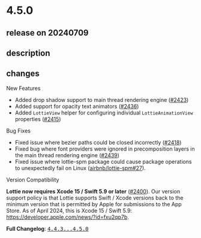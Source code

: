 # 4.5.0

## release on 20240709
## description
## changes
New Features

* Added drop shadow support to main thread rendering engine (<a class="issue-link js-issue-link" data-error-text="Failed to load title" data-id="2341764922" data-permission-text="Title is private" data-url="https://github.com/airbnb/lottie-ios/issues/2423" data-hovercard-type="pull_request" data-hovercard-url="/airbnb/lottie-ios/pull/2423/hovercard" href="https://github.com/airbnb/lottie-ios/pull/2423">#2423</a>)
* Added support for opacity text animators (<a class="issue-link js-issue-link" data-error-text="Failed to load title" data-id="2357840062" data-permission-text="Title is private" data-url="https://github.com/airbnb/lottie-ios/issues/2436" data-hovercard-type="pull_request" data-hovercard-url="/airbnb/lottie-ios/pull/2436/hovercard" href="https://github.com/airbnb/lottie-ios/pull/2436">#2436</a>)
* Added <code>LottieView</code> helper for configuring individual <code>LottieAnimationView</code> properties (<a class="issue-link js-issue-link" data-error-text="Failed to load title" data-id="2320864855" data-permission-text="Title is private" data-url="https://github.com/airbnb/lottie-ios/issues/2415" data-hovercard-type="pull_request" data-hovercard-url="/airbnb/lottie-ios/pull/2415/hovercard" href="https://github.com/airbnb/lottie-ios/pull/2415">#2415</a>)

Bug Fixes

* Fixed issue where bezier paths could be closed incorrectly (<a class="issue-link js-issue-link" data-error-text="Failed to load title" data-id="2332259399" data-permission-text="Title is private" data-url="https://github.com/airbnb/lottie-ios/issues/2418" data-hovercard-type="pull_request" data-hovercard-url="/airbnb/lottie-ios/pull/2418/hovercard" href="https://github.com/airbnb/lottie-ios/pull/2418">#2418</a>)
* Fixed bug where font providers were ignored in precomposition layers in the main thread rendering engine (<a class="issue-link js-issue-link" data-error-text="Failed to load title" data-id="2362813317" data-permission-text="Title is private" data-url="https://github.com/airbnb/lottie-ios/issues/2439" data-hovercard-type="pull_request" data-hovercard-url="/airbnb/lottie-ios/pull/2439/hovercard" href="https://github.com/airbnb/lottie-ios/pull/2439">#2439</a>)
* Fixed issue where lottie-spm package could cause package operations to unexpectedly fail on Linux (<a class="issue-link js-issue-link" data-error-text="Failed to load title" data-id="2384750861" data-permission-text="Title is private" data-url="https://github.com/airbnb/lottie-spm/issues/27" data-hovercard-type="pull_request" data-hovercard-url="/airbnb/lottie-spm/pull/27/hovercard" href="https://github.com/airbnb/lottie-spm/pull/27">airbnb/lottie-spm#27</a>).

Version Compatibility

<strong>Lottie now requires Xcode 15 / Swift 5.9 or later</strong> (<a class="issue-link js-issue-link" data-error-text="Failed to load title" data-id="2281496662" data-permission-text="Title is private" data-url="https://github.com/airbnb/lottie-ios/issues/2400" data-hovercard-type="pull_request" data-hovercard-url="/airbnb/lottie-ios/pull/2400/hovercard" href="https://github.com/airbnb/lottie-ios/pull/2400">#2400</a>). Our version support policy is that Lottie supports Swift / Xcode versions back to the minimum version that is permitted by Apple for submissions to the App Store. As of April 2024, this is Xcode 15 / Swift 5.9: <a href="https://developer.apple.com/news/?id=fxu2qp7b" rel="nofollow">https://developer.apple.com/news/?id=fxu2qp7b</a>.

<strong>Full Changelog</strong>: <a class="commit-link" href="https://github.com/airbnb/lottie-ios/compare/4.4.3...4.5.0"><tt>4.4.3...4.5.0</tt></a>

